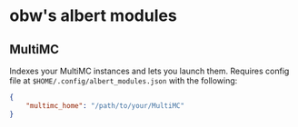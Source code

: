 # obw's albert modules

## MultiMC

Indexes your MultiMC instances and lets you launch them.
Requires config file at `$HOME/.config/albert_modules.json` with the following:

```json
{
    "multimc_home": "/path/to/your/MultiMC"
}
```
